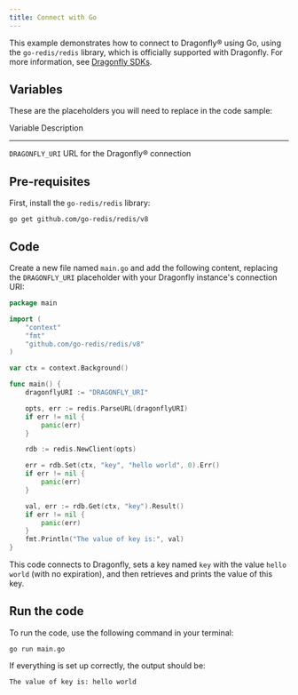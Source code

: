 ```yaml
---
title: Connect with Go
---
```


This example demonstrates how to connect to Dragonfly® using Go, using
the `go-redis/redis` library, which is officially supported with
Dragonfly. For more information, see [Dragonfly
SDKs](https://www.dragonflydb.io/docs/development/sdks).

## Variables

These are the placeholders you will need to replace in the code sample:

  Variable          Description
  ----------------- -----------------------------------
  `DRAGONFLY_URI`   URL for the Dragonfly® connection

## Pre-requisites

First, install the `go-redis/redis` library:

``` 
go get github.com/go-redis/redis/v8
```

## Code

Create a new file named `main.go` and add the following content,
replacing the `DRAGONFLY_URI` placeholder with your Dragonfly
instance\'s connection URI:

``` go
package main

import (
    "context"
    "fmt"
    "github.com/go-redis/redis/v8"
)

var ctx = context.Background()

func main() {
    dragonflyURI := "DRAGONFLY_URI"

    opts, err := redis.ParseURL(dragonflyURI)
    if err != nil {
        panic(err)
    }

    rdb := redis.NewClient(opts)

    err = rdb.Set(ctx, "key", "hello world", 0).Err()
    if err != nil {
        panic(err)
    }

    val, err := rdb.Get(ctx, "key").Result()
    if err != nil {
        panic(err)
    }
    fmt.Println("The value of key is:", val)
}
```

This code connects to Dragonfly, sets a key named `key` with the value
`hello world` (with no expiration), and then retrieves and prints the
value of this key.

## Run the code

To run the code, use the following command in your terminal:

``` 
go run main.go
```

If everything is set up correctly, the output should be:

``` 
The value of key is: hello world
```
